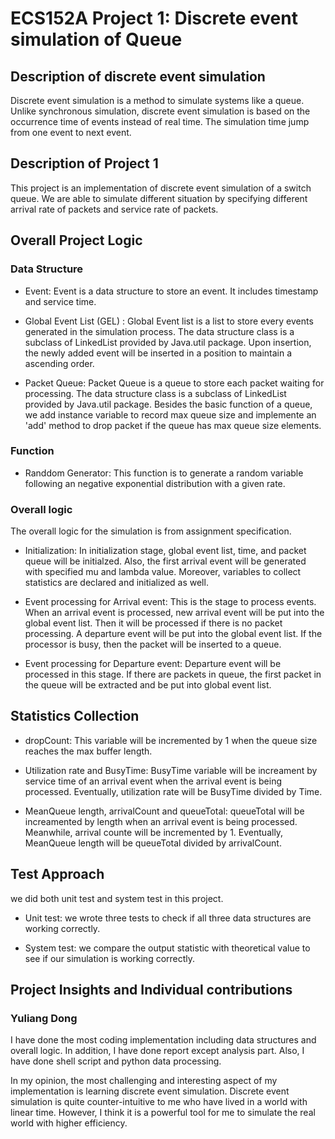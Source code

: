 # ECS152A Project 1: Discrete event simulation of Queue
## Description of discrete event simulation
Discrete event simulation is a method to simulate systems like a queue. Unlike synchronous simulation, discrete event simulation is based on the occurrence time of events instead of real time.  The simulation time jump from one event to next event. 
 
## Description of Project 1
This project is an implementation of discrete event simulation of a switch queue. We are able to simulate different situation by specifying different arrival rate of packets and service rate of packets.

## Overall Project Logic
### Data Structure
* Event: Event is a data structure to store an event. It includes timestamp and service time. 

* Global Event List (GEL) : Global Event list is a list to store every events generated in the simulation process. The data structure class is a subclass of LinkedList provided by Java.util package. Upon insertion, the newly added event will be inserted in a position to maintain a ascending order. 

* Packet Queue: Packet Queue is a queue to store each packet waiting for processing. The data structure class is a subclass of LinkedList provided by Java.util package. Besides the basic function of a queue, we add instance variable to record max queue size and implemente an 'add' method to drop packet if the queue has max queue size elements.


### Function
* Randdom Generator:  This function is to generate a random variable following an negative exponential distribution with a given rate. 

### Overall logic
The overall logic for the simulation is from assignment specification.

* Initialization: In initialization stage, global event list,  time, and packet queue will be initialzed. Also, the first arrival event will be generated with specified mu and lambda value. Moreover, variables to collect statistics are declared and initialized as well. 

* Event processing for Arrival event: This is the stage to process events. When an arrival event is processed, new arrival event will be put into the global event list. Then it will be processed if there is no packet processing. A departure event will be put into the global event list. If the processor is busy, then the packet will be inserted to a queue. 


* Event processing for Departure event: Departure event will be processed in this stage. If there are packets in queue, the first packet in the queue will be extracted and be put into global event list.

## Statistics Collection
* dropCount: This variable will be incremented by 1 when the queue size reaches the max buffer length.

* Utilization rate and BusyTime: BusyTime variable will be increament by service time of an arrival event when the arrival event is being processed. Eventually, utilization rate will be BusyTime divided by Time.

* MeanQueue length, arrivalCount and queueTotal: queueTotal will be increamented by length when an arrival event is being processed. Meanwhile, arrival counte will be incremented by 1. Eventually, MeanQueue length will be queueTotal divided by arrivalCount.

## Test Approach
we did both unit test and system test in this project.

* Unit test: we wrote three tests to check if all three data structures are working correctly.

* System test: we compare the output statistic with theoretical value to see if our simulation is working correctly.

## Project Insights and Individual contributions
### Yuliang Dong

 I have done the most coding implementation including data structures and overall logic. In addition, I have done report except analysis part. Also, I have done shell script and python data processing.

In my opinion, the most challenging and interesting aspect of my implementation is learning discrete event simulation. Discrete event simulation is quite counter-intuitive to me who have lived in a world with linear time. However, I think it is a powerful tool for me to simulate the real world with higher efficiency. 